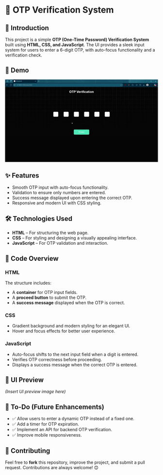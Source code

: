 # 🔢 OTP Verification System

## 🚀 Introduction
This project is a simple **OTP (One-Time Password) Verification System** built using **HTML, CSS, and JavaScript**. The UI provides a sleek input system for users to enter a 6-digit OTP, with auto-focus functionality and a verification check.

## 🎥 Demo
![OTP Verification Demo](https://raw.githubusercontent.com/khaled1018/OTP-Verification/main/assets/demo.gif)

## ✨ Features
- Smooth OTP input with auto-focus functionality.
- Validation to ensure only numbers are entered.
- Success message displayed upon entering the correct OTP.
- Responsive and modern UI with CSS styling.

## 🛠 Technologies Used
- **HTML** – For structuring the web page.
- **CSS** – For styling and designing a visually appealing interface.
- **JavaScript** – For OTP validation and interaction.

## 📜 Code Overview
### HTML
The structure includes:
- A **container** for OTP input fields.
- A **proceed button** to submit the OTP.
- A **success message** displayed when the OTP is correct.

### CSS
- Gradient background and modern styling for an elegant UI.
- Hover and focus effects for better user experience.

### JavaScript
- Auto-focus shifts to the next input field when a digit is entered.
- Verifies OTP correctness before proceeding.
- Displays a success message when the correct OTP is entered.

## 🎨 UI Preview
*(Insert UI preview image here)*

## 📌 To-Do (Future Enhancements)
- ✅ Allow users to enter a dynamic OTP instead of a fixed one.
- ✅ Add a timer for OTP expiration.
- ✅ Implement an API for backend OTP verification.
- ✅ Improve mobile responsiveness.

## 🤝 Contributing
Feel free to **fork** this repository, improve the project, and submit a pull request. Contributions are always welcome! 😊

